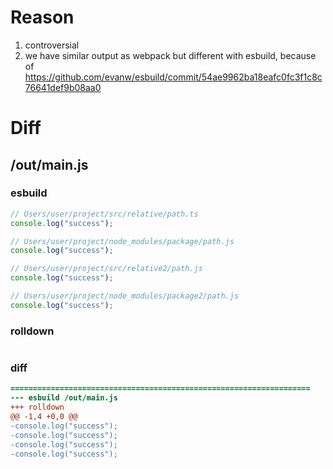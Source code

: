 # Reason
1. controversial
2. we have similar output as webpack but different with esbuild, because of https://github.com/evanw/esbuild/commit/54ae9962ba18eafc0fc3f1c8c76641def9b08aa0
# Diff
## /out/main.js
### esbuild
```js
// Users/user/project/src/relative/path.ts
console.log("success");

// Users/user/project/node_modules/package/path.js
console.log("success");

// Users/user/project/src/relative2/path.js
console.log("success");

// Users/user/project/node_modules/package2/path.js
console.log("success");
```
### rolldown
```js

```
### diff
```diff
===================================================================
--- esbuild	/out/main.js
+++ rolldown	
@@ -1,4 +0,0 @@
-console.log("success");
-console.log("success");
-console.log("success");
-console.log("success");

```